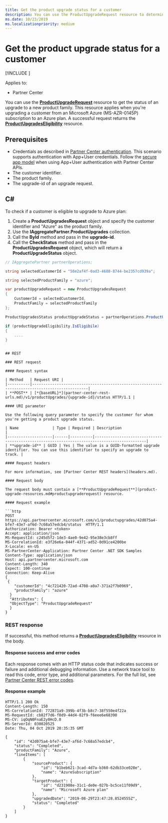 ```yaml
---
title: Get the product upgrade status for a customer
description: You can use the ProductUpgradeRequest resource to determine the status of a product upgrade for a customer to a new product family, such as from a Microsoft Azure (MS-AZR-0145P) subscription to an Azure plan.
ms.date: 10/23/2019
ms.localizationpriority: medium
---
```


# Get the product upgrade status for a customer

[!INCLUDE [<Preview content warning>](<../includes/preview.md>)]

Applies to:

- Partner Center

You can use the [**ProductUpgradeRequest**](product-upgrade-resources.md#productupgraderequest) resource to get the status of an upgrade to a new product family. This resource applies when you're upgrading a customer from an Microsoft Azure (MS-AZR-0145P) subscription to an Azure plan. A successful request returns the [**ProductUpgradesEligibility**](product-upgrade-resources.md#productupgradeseligibility) resource.

## Prerequisites

- Credentials as described in [Partner Center authentication](partner-center-authentication.md). This scenario supports authentication with App+User credentials. Follow the [secure app model](enable-secure-app-model.md) when using App+User authentication with Partner Center APIs.
- The customer identifier.
- The product family.
- The upgrade-id of an upgrade request.

## C\#

To check if a customer is eligible to upgrade to Azure plan:

1. Create a **ProductUpgradesRequest** object and specify the customer identifier and "Azure" as the product family.
2. Use the **IAggregatePartner.ProductUpgrades** collection.
2. Call the **ById** method and pass in the **upgrade-id**.
3. Call the **CheckStatus** method and pass in the **ProductUpgradesRequest** object, which will return a **ProductUpgradeStatus** object.

```csharp
// IAggregatePartner partnerOperations;

string selectedCustomerId = "58e2af4f-0ad3-4688-8744-be2357cd939a";

string selectedProductFamily = "azure";

var productUpgradeRequest = new ProductUpgradesRequest
{
    CustomerId = selectedCustomerId,
    ProductFamily = selectedProductFamily
};

ProductUpgradesStatus productUpgradeStatus = partnerOperations.ProductUpgrades.ById(selectedUpgradeId).CheckStatus(productUpgradeRequest);

if (productUpgradeEligibility.IsEligibile)
{
    ....
}

```
```

## REST

### REST request

#### Request syntax

| Method   | Request URI |
|----------|-----------------------------------------------------------------------------------------------|
| **POST** | [*{baseURL}*](partner-center-rest-urls.md)/v1/productUpgrades/{upgrade-id}/status HTTP/1.1 |

#### URI parameter

Use the following query parameter to specify the customer for whom you're getting a product upgrade status.

| Name               | Type | Required | Description                                                                                 |
|--------------------|------|----------|---------------------------------------------------------------------------------------------|
| **upgrade-id** | GUID | Yes | The value is a GUID-formatted upgrade identifier. You can use this identifier to specify an upgrade to track. |

#### Request headers

For more information, see [Partner Center REST headers](headers.md).

#### Request body

The request body must contain a [**ProductUpgradeRequest**](product-upgrade-resources.md#productupgraderequest) resource.

#### Request example

```http
POST https://api.partnercenter.microsoft.com/v1/productupgrades/42d075a4-bfe7-43e7-af6d-7c68a57edcb4/status  HTTP/1.1
Authorization: Bearer <token>
Accept: application/json
MS-RequestId: c245d5f2-1de3-4ae0-9e42-95e38e3cb8ff
MS-CorrelationId: e3f26e6a-044f-4371-ad52-0d91ce4200be
X-Locale: en-US
MS-PartnerCenter-Application: Partner Center .NET SDK Samples
Content-Type: application/json
Host: api.partnercenter.microsoft.com
Content-Length: 340
Expect: 100-continue
Connection: Keep-Alive
{
 {
    "customerId": "4c721420-72ad-4708-a0a7-371a2f7b0969",
    "productFamily": "azure"
  }
  "Attributes": {
  "ObjectType": "ProductUpgradeRequest"
  }
}
```

### REST response

If successful, this method returns a [**ProductUpgradesEligibility**](product-upgrade-resources.md#productupgradeseligibility) resource in the body.

#### Response success and error codes

Each response comes with an HTTP status code that indicates success or failure and additional debugging information. Use a network trace tool to read this code, error type, and additional parameters. For the full list, see [Partner Center REST error codes](error-codes.md).

#### Response example

```http
HTTP/1.1 200 Ok
Content-Length: 150
MS-CorrelationId: 772871a9-399b-4f3b-b8c7-38f550e4f22a
MS-RequestId: cb82f7d6-f0d9-44d4-82f9-f6eee6e68390
MS-CV: iqOqN0FnaE2y0HcD.0
MS-ServerId: 030020525
Date: Thu, 04 Oct 2019 20:35:35 GMT

{
    "id": "42d075a4-bfe7-43e7-af6d-7c68a57edcb4",
    "status": "Completed",
    "productFamily": "Azure",
    "lineItems": [
        {
            "sourceProduct": {
                "id": "b1beb621-3cad-4d7a-b360-62db33ce028e",
                "name": "AzureSubscription"
            },
            "targetProduct": {
                "id": "d231908e-31c1-de0e-027b-bc5ce11f09d9",
                "name": "Microsoft Azure plan"
            },
            "upgradedDate": "2019-08-29T23:47:28.8524555Z",
            "status": "Completed"
        }
    ]
}

```
